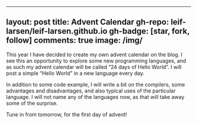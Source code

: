 
---
layout: post
title: Advent Calendar
gh-repo: leif-larsen/leif-larsen.github.io
gh-badge: [star, fork, follow]
comments: true
image: /img/
---
    
    
This year I have decided to create my own advent calendar on the blog. I see this an opportunity to explore some new programming languages, and as such my advent calendar will be called “24 days of Hello World”. I will post a simple “Hello World” in a new language every day.

In addition to some code example, I will write a bit on the compilers, some advantages and disadvantages, and also typical uses of the particular language. I will not name any of the languages now, as that will take away some of the surprise.

Tune in from tomorrow, for the first day of advent!



